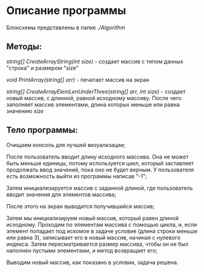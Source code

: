 # Описание программы
Блоксхемы представлены в папке *./Algorithm*

## Методы:

*string[] CreateArrayString(int size)* - создает массив с типом данных "строка" и размером "size"

*void PrintArray(string[] arr)* - печатает массив на экран

*string[] CreateArrayElemLenUnderThree(string[] arr, int size)* - создает новый массив, с длинной, равной исходному массиву. После чего заполняет массив элементами, 
длина которых меньше или равна значению *size*

## Тело программы:

Очищаем консоль для лучшей визуализации;

После пользователь вводит длину исходного массива. 
Она не может быть меньше единицы, потому используется цикл, который заставляет продолжать ввод значений, пока оно не будет верным. 
У пользователя есть возможность выйти из программы написав "-1";

Затем инициализируется массив с заданной длиной, где пользователь вводит значения для элементов массива;

После этого на экран выводится получившийся массив;

Затем мы инициализируем новый массив, который равен длиной исходному. Проходим по элементам массива с помощью цикла, и, если элемент попадает
под искомое в задаче условие (длина строки меньше или равна 3), записывает его в новый массив, начиная с нулевого индекса.
Затем пересматривается размер массива, чтобы он не был наполнен пустыми элементами, и метод возвращает его;

Выводим новый массив, как показано в условии, задача решена.
